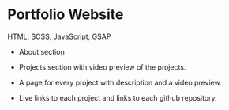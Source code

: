 # Portfolio Website

HTML, SCSS, JavaScript, GSAP

+ About section

+ Projects section with video preview of the projects.

+ A page for every project with description and a video preview.
+ Live links to each project and links to each github repository.
